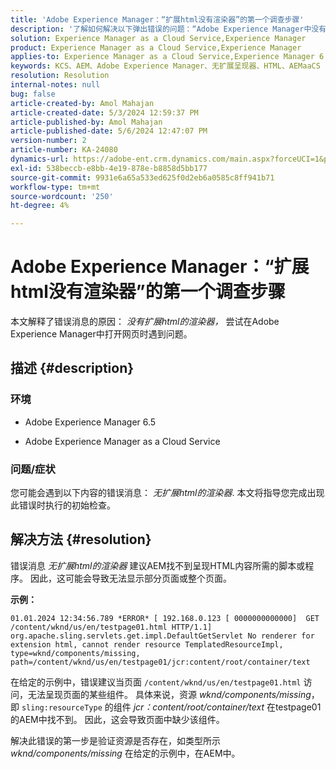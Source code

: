 ```yaml
---
title: 'Adobe Experience Manager：“扩展html没有渲染器”的第一个调查步骤'
description: '了解如何解决以下弹出错误的问题：“Adobe Experience Manager中没有扩展html的渲染器”。'
solution: Experience Manager as a Cloud Service,Experience Manager
product: Experience Manager as a Cloud Service,Experience Manager
applies-to: Experience Manager as a Cloud Service,Experience Manager 6.5
keywords: KCS、AEM、Adobe Experience Manager、无扩展呈现器、HTML、AEMaaCS
resolution: Resolution
internal-notes: null
bug: false
article-created-by: Amol Mahajan
article-created-date: 5/3/2024 12:59:37 PM
article-published-by: Amol Mahajan
article-published-date: 5/6/2024 12:47:07 PM
version-number: 2
article-number: KA-24080
dynamics-url: https://adobe-ent.crm.dynamics.com/main.aspx?forceUCI=1&pagetype=entityrecord&etn=knowledgearticle&id=5e145bf8-4c09-ef11-9f89-000d3a345e57
exl-id: 538beccb-e8bb-4e19-878e-b8858d5bb177
source-git-commit: 9931e6a65a533ed625f0d2eb6a0585c8ff941b71
workflow-type: tm+mt
source-wordcount: '250'
ht-degree: 4%

---
```


# Adobe Experience Manager：“扩展html没有渲染器”的第一个调查步骤


本文解释了错误消息的原因： *没有扩展html的渲染器，* 尝试在Adobe Experience Manager中打开网页时遇到问题。

## 描述 {#description}


### <b>环境</b>

- Adobe Experience Manager 6.5


- Adobe Experience Manager as a Cloud Service




### <b>问题/症状</b>

您可能会遇到以下内容的错误消息： *无扩展html的渲染器*. 本文将指导您完成出现此错误时执行的初始检查。


## 解决方法 {#resolution}


错误消息 *无扩展html的渲染器* 建议AEM找不到呈现HTML内容所需的脚本或程序。 因此，这可能会导致无法显示部分页面或整个页面。

<b>示例：</b>

`01.01.2024 12:34:56.789 *ERROR* [ 192.168.0.123 [ 0000000000000]  GET /content/wknd/us/en/testpage01.html HTTP/1.1]  org.apache.sling.servlets.get.impl.DefaultGetServlet No renderer for extension html, cannot render resource TemplatedResourceImpl, type=wknd/components/missing, path=/content/wknd/us/en/testpage01/jcr:content/root/container/text`



在给定的示例中，错误建议当页面 `/content/wknd/us/en/testpage01.html` 访问，无法呈现页面的某些组件。 具体来说，资源 *wknd/components/missing*，即 `sling:resourceType` 的组件 *jcr：content/root/container/text* 在testpage01的AEM中找不到。 因此，这会导致页面中缺少该组件。



解决此错误的第一步是验证资源是否存在，如类型所示 *wknd/components/missing* 在给定的示例中，在AEM中。
